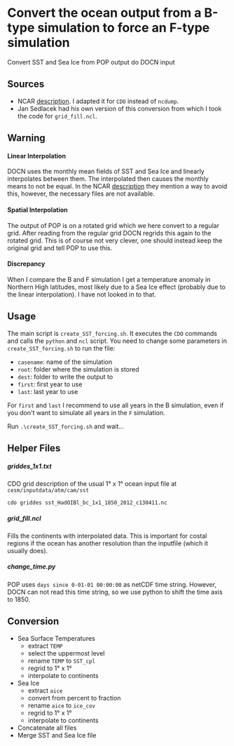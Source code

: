 # Convert the ocean output from a B-type simulation to force an F-type simulation

Convert SST and Sea Ice from POP output do DOCN input

## Sources
* NCAR [description](http://www.cesm.ucar.edu/models/cesm1.2/cesm/doc/usersguide/x2306.html). I adapted it for `CDO` instead of `ncdump`. 
* Jan Sedlacek had his own version of this conversion from which I took the code for `grid_fill.ncl`.

## Warning

#### Linear Interpolation
DOCN uses the monthly mean fields of SST and Sea Ice and linearly interpolates between them. The interpolated then causes the monthly means to not be equal. In the NCAR [description](http://www.cesm.ucar.edu/models/cesm1.2/cesm/doc/usersguide/x2306.html) they mention a way to avoid this, however, the necessary files are not available.

#### Spatial Interpolation
The output of POP is on a rotated grid which we here convert to a regular grid. After reading from the regular grid DOCN regrids this again to the rotated grid. This is of course not very clever, one should instead keep the original grid and tell POP to use this.

#### Discrepancy

When I compare the B and F simulation I get a temperature anomaly in Northern High latitudes, most likely due to a Sea Ice effect (probably due to the linear interpolation). I have not looked in to that.

## Usage

The main script is `create_SST_forcing.sh`. It executes the `CDO` commands and calls the `python` and `ncl` script. You need to change some parameters in `create_SST_forcing.sh` to run the file:

* `casename`: name of the simulation
* `root`: folder where the simulation is stored
* `dest`: folder to write the output to
* `first`: first year to use
* `last`: last year to use

For `first` and `last` I recommend to use all years in the B simulation, even if you don't want to simulate all years in the `F` simulation.

Run `.\create_SST_forcing.sh` and wait...

## Helper Files

##### griddes_1x1.txt
CDO grid description of the usual 1° x 1° ocean input file at `cesm/inputdata/atm/cam/sst`

    cdo griddes sst_HadOIBl_bc_1x1_1850_2012_c130411.nc

##### grid_fill.ncl
Fills the continents with interpolated data. This is important for costal regions if the ocean has another resolution than the inputfile (which it usually does).

##### change_time.py
POP uses `days since 0-01-01 00:00:00` as netCDF time string. However, DOCN can not read this time string, so we use python to shift the time axis to 1850.

## Conversion
* Sea Surface Temperatures
    * extract `TEMP`
    * select the uppermost level
    * rename `TEMP` to `SST_cpl`
    * regrid to 1° x 1°
    * interpolate to continents
* Sea Ice
    * extract `aice`
    * convert from percent to fraction
    * rename `aice` to `ice_cov`
    * regrid to 1° x 1°
    * interpolate to continents
* Concatenate all files
* Merge SST and Sea Ice file

